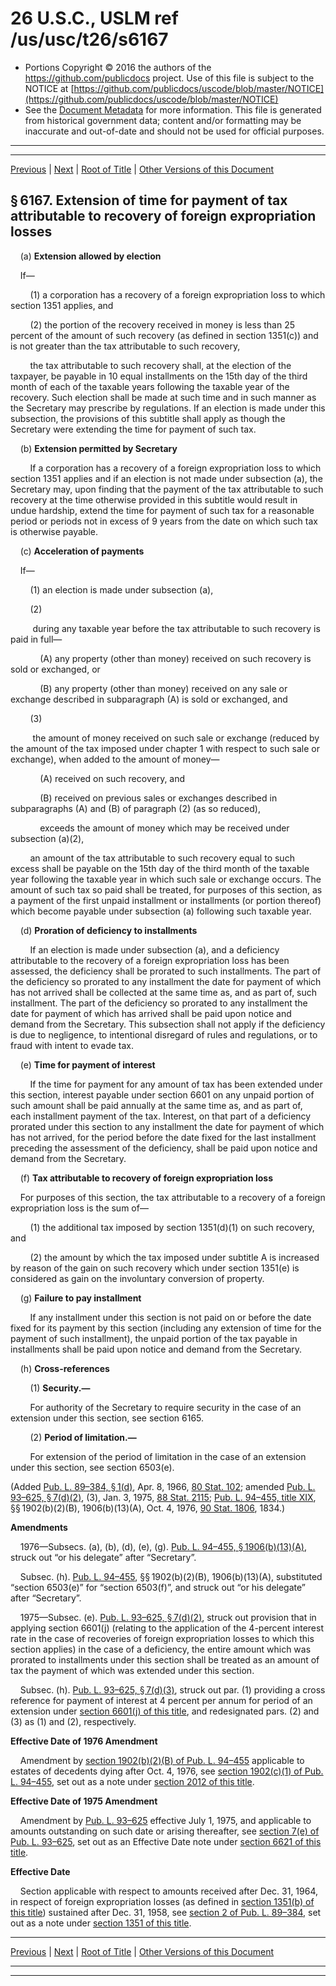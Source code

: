 ---
---

# 26 U.S.C., USLM ref /us/usc/t26/s6167

* Portions Copyright © 2016 the authors of the https://github.com/publicdocs project.
  Use of this file is subject to the NOTICE at [https://github.com/publicdocs/uscode/blob/master/NOTICE](https://github.com/publicdocs/uscode/blob/master/NOTICE)
* See the [Document Metadata](././../../../../../..//README.md) for more information.
  This file is generated from historical government data; content and/or formatting may be inaccurate and out-of-date and should not be used for official purposes.

----------
----------

[Previous](./../../../../../..//us/usc/t26/stF/ch62/schB/m__us_usc_t26_s6166A.md) | [Next](./../../../../../..//us/usc/t26/stF/ch63/m__us_usc_t26_stF_ch63.md) | [Root of Title](./../../../../../../) | [Other Versions of this Document](https://publicdocs.github.io/go/links?ns=uslm&ref=%2Fus%2Fusc%2Ft26%2Fs6167)

## § 6167. Extension of time for payment of tax attributable to recovery of foreign expropriation losses

    (a) __Extension allowed by election__ 

    If—

        (1) a corporation has a recovery of a foreign expropriation loss to which section 1351 applies, and

        (2) the portion of the recovery received in money is less than 25 percent of the amount of such recovery (as defined in section 1351(c)) and is not greater than the tax attributable to such recovery,

        the tax attributable to such recovery shall, at the election of the taxpayer, be payable in 10 equal installments on the 15th day of the third month of each of the taxable years following the taxable year of the recovery. Such election shall be made at such time and in such manner as the Secretary may prescribe by regulations. If an election is made under this subsection, the provisions of this subtitle shall apply as though the Secretary were extending the time for payment of such tax.

    (b) __Extension permitted by Secretary__ 

        If a corporation has a recovery of a foreign expropriation loss to which section 1351 applies and if an election is not made under subsection (a), the Secretary may, upon finding that the payment of the tax attributable to such recovery at the time otherwise provided in this subtitle would result in undue hardship, extend the time for payment of such tax for a reasonable period or periods not in excess of 9 years from the date on which such tax is otherwise payable.

    (c) __Acceleration of payments__ 

    If—

        (1) an election is made under subsection (a),

        (2)

         during any taxable year before the tax attributable to such recovery is paid in full—

            (A) any property (other than money) received on such recovery is sold or exchanged, or

            (B) any property (other than money) received on any sale or exchange described in subparagraph (A) is sold or exchanged, and

        (3)

         the amount of money received on such sale or exchange (reduced by the amount of the tax imposed under chapter 1 with respect to such sale or exchange), when added to the amount of money—

            (A) received on such recovery, and

            (B) received on previous sales or exchanges described in subparagraphs (A) and (B) of paragraph (2) (as so reduced),

            exceeds the amount of money which may be received under subsection (a)(2),

        an amount of the tax attributable to such recovery equal to such excess shall be payable on the 15th day of the third month of the taxable year following the taxable year in which such sale or exchange occurs. The amount of such tax so paid shall be treated, for purposes of this section, as a payment of the first unpaid installment or installments (or portion thereof) which become payable under subsection (a) following such taxable year.

    (d) __Proration of deficiency to installments__ 

        If an election is made under subsection (a), and a deficiency attributable to the recovery of a foreign expropriation loss has been assessed, the deficiency shall be prorated to such installments. The part of the deficiency so prorated to any installment the date for payment of which has not arrived shall be collected at the same time as, and as part of, such installment. The part of the deficiency so prorated to any installment the date for payment of which has arrived shall be paid upon notice and demand from the Secretary. This subsection shall not apply if the deficiency is due to negligence, to intentional disregard of rules and regulations, or to fraud with intent to evade tax.

    (e) __Time for payment of interest__ 

        If the time for payment for any amount of tax has been extended under this section, interest payable under section 6601 on any unpaid portion of such amount shall be paid annually at the same time as, and as part of, each installment payment of the tax. Interest, on that part of a deficiency prorated under this section to any installment the date for payment of which has not arrived, for the period before the date fixed for the last installment preceding the assessment of the deficiency, shall be paid upon notice and demand from the Secretary.

    (f) __Tax attributable to recovery of foreign expropriation loss__ 

    For purposes of this section, the tax attributable to a recovery of a foreign expropriation loss is the sum of—

        (1) the additional tax imposed by section 1351(d)(1) on such recovery, and

        (2) the amount by which the tax imposed under subtitle A is increased by reason of the gain on such recovery which under section 1351(e) is considered as gain on the involuntary conversion of property.

    (g) __Failure to pay installment__ 

        If any installment under this section is not paid on or before the date fixed for its payment by this section (including any extension of time for the payment of such installment), the unpaid portion of the tax payable in installments shall be paid upon notice and demand from the Secretary.

    (h) __Cross-references__ 

        (1) __Security.—__ 

        For authority of the Secretary to require security in the case of an extension under this section, see section 6165.

        (2) __Period of limitation.—__ 

        For extension of the period of limitation in the case of an extension under this section, see section 6503(e).

(Added [Pub. L. 89–384, § 1(d)][/us/pl/89/384/s1/d], Apr. 8, 1966, [80 Stat. 102][/us/stat/80/102]; amended [Pub. L. 93–625, § 7(d)(2)][/us/pl/93/625/s7/d/2], (3), Jan. 3, 1975, [88 Stat. 2115][/us/stat/88/2115]; [Pub. L. 94–455, title XIX][/us/pl/94/455], §§ 1902(b)(2)(B), 1906(b)(13)(A), Oct. 4, 1976, [90 Stat. 1806][/us/stat/90/1806], 1834.)

 __Amendments__ 

    1976—Subsecs. (a), (b), (d), (e), (g). [Pub. L. 94–455, § 1906(b)(13)(A)][/us/pl/94/455/s1906/b/13/A], struck out “or his delegate” after “Secretary”.

    Subsec. (h). [Pub. L. 94–455][/us/pl/94/455], §§ 1902(b)(2)(B), 1906(b)(13)(A), substituted “section 6503(e)” for “section 6503(f)”, and struck out “or his delegate” after “Secretary”.

    1975—Subsec. (e). [Pub. L. 93–625, § 7(d)(2)][/us/pl/93/625/s7/d/2], struck out provision that in applying section 6601(j) (relating to the application of the 4-percent interest rate in the case of recoveries of foreign expropriation losses to which this section applies) in the case of a deficiency, the entire amount which was prorated to installments under this section shall be treated as an amount of tax the payment of which was extended under this section.

    Subsec. (h). [Pub. L. 93–625, § 7(d)(3)][/us/pl/93/625/s7/d/3], struck out par. (1) providing a cross reference for payment of interest at 4 percent per annum for period of an extension under [section 6601(j) of this title][/us/usc/t26/s6601/j], and redesignated pars. (2) and (3) as (1) and (2), respectively.

 __Effective Date of 1976 Amendment__ 

    Amendment by [section 1902(b)(2)(B) of Pub. L. 94–455][/us/pl/94/455/s1902/b/2/B] applicable to estates of decedents dying after Oct. 4, 1976, see [section 1902(c)(1) of Pub. L. 94–455][/us/pl/94/455/s1902/c/1], set out as a note under [section 2012 of this title][/us/usc/t26/s2012].

 __Effective Date of 1975 Amendment__ 

    Amendment by [Pub. L. 93–625][/us/pl/93/625] effective July 1, 1975, and applicable to amounts outstanding on such date or arising thereafter, see [section 7(e) of Pub. L. 93–625][/us/pl/93/625/s7/e], set out as an Effective Date note under [section 6621 of this title][/us/usc/t26/s6621].

 __Effective Date__ 

    Section applicable with respect to amounts received after Dec. 31, 1964, in respect of foreign expropriation losses (as defined in [section 1351(b) of this title][/us/usc/t26/s1351/b]) sustained after Dec. 31, 1958, see [section 2 of Pub. L. 89–384][/us/pl/89/384/s2], set out as a note under [section 1351 of this title][/us/usc/t26/s1351].

----------

[Previous](./../../../../../..//us/usc/t26/stF/ch62/schB/m__us_usc_t26_s6166A.md) | [Next](./../../../../../..//us/usc/t26/stF/ch63/m__us_usc_t26_stF_ch63.md) | [Root of Title](./../../../../../../) | [Other Versions of this Document](https://publicdocs.github.io/go/links?ns=uslm&ref=%2Fus%2Fusc%2Ft26%2Fs6167)

----------
----------

[/us/pl/89/384/s1/d]: https://publicdocs.github.io/go/links?ns=uslm&ref=%2Fus%2Fpl%2F89%2F384%2Fs1%2Fd
[/us/stat/80/102]: https://publicdocs.github.io/go/links?ns=uslm&ref=%2Fus%2Fstat%2F80%2F102
[/us/pl/93/625/s7/d/2]: https://publicdocs.github.io/go/links?ns=uslm&ref=%2Fus%2Fpl%2F93%2F625%2Fs7%2Fd%2F2
[/us/stat/88/2115]: https://publicdocs.github.io/go/links?ns=uslm&ref=%2Fus%2Fstat%2F88%2F2115
[/us/pl/94/455]: https://publicdocs.github.io/go/links?ns=uslm&ref=%2Fus%2Fpl%2F94%2F455
[/us/stat/90/1806]: https://publicdocs.github.io/go/links?ns=uslm&ref=%2Fus%2Fstat%2F90%2F1806
[/us/pl/94/455/s1906/b/13/A]: https://publicdocs.github.io/go/links?ns=uslm&ref=%2Fus%2Fpl%2F94%2F455%2Fs1906%2Fb%2F13%2FA
[/us/pl/94/455]: https://publicdocs.github.io/go/links?ns=uslm&ref=%2Fus%2Fpl%2F94%2F455
[/us/pl/93/625/s7/d/2]: https://publicdocs.github.io/go/links?ns=uslm&ref=%2Fus%2Fpl%2F93%2F625%2Fs7%2Fd%2F2
[/us/pl/93/625/s7/d/3]: https://publicdocs.github.io/go/links?ns=uslm&ref=%2Fus%2Fpl%2F93%2F625%2Fs7%2Fd%2F3
[/us/usc/t26/s6601/j]: https://publicdocs.github.io/go/links?ns=uslm&ref=%2Fus%2Fusc%2Ft26%2Fs6601%2Fj
[/us/pl/94/455/s1902/b/2/B]: https://publicdocs.github.io/go/links?ns=uslm&ref=%2Fus%2Fpl%2F94%2F455%2Fs1902%2Fb%2F2%2FB
[/us/pl/94/455/s1902/c/1]: https://publicdocs.github.io/go/links?ns=uslm&ref=%2Fus%2Fpl%2F94%2F455%2Fs1902%2Fc%2F1
[/us/usc/t26/s2012]: https://publicdocs.github.io/go/links?ns=uslm&ref=%2Fus%2Fusc%2Ft26%2Fs2012
[/us/pl/93/625]: https://publicdocs.github.io/go/links?ns=uslm&ref=%2Fus%2Fpl%2F93%2F625
[/us/pl/93/625/s7/e]: https://publicdocs.github.io/go/links?ns=uslm&ref=%2Fus%2Fpl%2F93%2F625%2Fs7%2Fe
[/us/usc/t26/s6621]: https://publicdocs.github.io/go/links?ns=uslm&ref=%2Fus%2Fusc%2Ft26%2Fs6621
[/us/usc/t26/s1351/b]: https://publicdocs.github.io/go/links?ns=uslm&ref=%2Fus%2Fusc%2Ft26%2Fs1351%2Fb
[/us/pl/89/384/s2]: https://publicdocs.github.io/go/links?ns=uslm&ref=%2Fus%2Fpl%2F89%2F384%2Fs2
[/us/usc/t26/s1351]: https://publicdocs.github.io/go/links?ns=uslm&ref=%2Fus%2Fusc%2Ft26%2Fs1351


